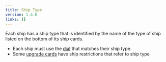 ```yaml
---
title: Ship Type
version: 1.4.6
links: []
---
```


Each ship has a ship type that is identified by the name of the type of ship
listed on the bottom of its ship cards.

- Each ship must use the [dial](/rules/Dial) that matches their ship type.
- Some [upgrade cards](/rules/Upgrade_Cards) have ship restrictions that refer to ship type
